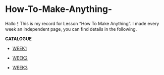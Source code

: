 # How-To-Make-Anything-
Hallo！This is my record for Lesson “How To Make Anything”. I made every week an independent page, you can find details in the following.

**CATALOGUE**

- [WEEK1](./WEEK.1_3D%20SCAN/README.md)


- [WEEK2](./WEEK.2_MODIFY_3DMODEL/README.md)


- [WEEK3](./WEEK3/README.md)
